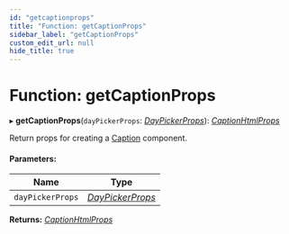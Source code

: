```yaml
---
id: "getcaptionprops"
title: "Function: getCaptionProps"
sidebar_label: "getCaptionProps"
custom_edit_url: null
hide_title: true
---
```


# Function: getCaptionProps

▸ **getCaptionProps**(`dayPickerProps`: [*DayPickerProps*](../interfaces/daypickerprops.md)): [*CaptionHtmlProps*](../interfaces/captionhtmlprops.md)

Return props for creating a [Caption](../interfaces/customcomponents.md#caption) component.

#### Parameters:

Name | Type |
------ | ------ |
`dayPickerProps` | [*DayPickerProps*](../interfaces/daypickerprops.md) |

**Returns:** [*CaptionHtmlProps*](../interfaces/captionhtmlprops.md)
